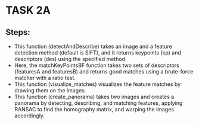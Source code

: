 # TASK 2A
## Steps:
- This function (detectAndDescribe) takes an image and a feature detection method (default is SIFT), and it returns keypoints (kp) and descriptors (des) using the specified method.
- Here, the matchKeyPointsBF function takes two sets of descriptors (featuresA and featuresB) and returns good matches using a brute-force matcher with a ratio test.
- This function (visualize_matches) visualizes the feature matches by drawing them on the images.
- This function (create_panorama) takes two images and creates a panorama by detecting, describing, and matching features, applying RANSAC to find the homography matrix, and warping the images accordingly.
